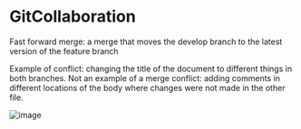 # GitCollaboration

Fast forward merge: a merge that moves the develop branch to the latest version of the feature branch

Example of conflict: changing the title of the document to different things in both branches.
Not an example of a merge conflict: adding comments in different locations of the body where changes were not made in the other file.

![image](https://user-images.githubusercontent.com/125610160/222514497-54a0e79a-5b65-42fe-8de9-59a466198384.png)
